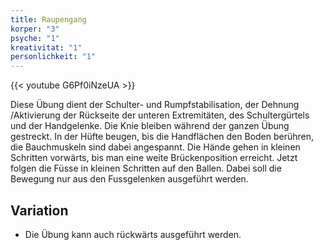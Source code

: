 ```yaml
---
title: Raupengang
korper: "3"
psyche: "1"
kreativitat: "1"
personlichkeit: "1"
--- 
```


{{< youtube G6Pf0iNzeUA >}}

Diese Übung dient der Schulter- und Rumpfstabilisation, der Dehnung /Aktivierung
der Rückseite der unteren Extremitäten, des Schultergürtels und der Handgelenke.
Die Knie bleiben während der ganzen Übung gestreckt. In der Hüfte beugen, bis
die Handflächen den Boden berühren, die Bauchmuskeln sind dabei angespannt.
Die Hände gehen in kleinen Schritten vorwärts, bis man eine weite Brückenposition
erreicht. Jetzt folgen die Füsse in kleinen Schritten auf den Ballen. Dabei soll die
Bewegung nur aus den Fussgelenken ausgeführt werden.

## Variation

- Die Übung kann auch rückwärts ausgeführt werden.